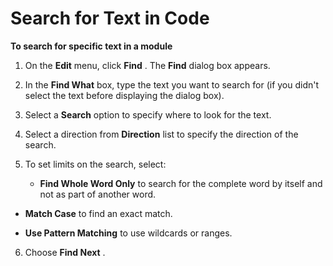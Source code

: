 
# Search for Text in Code

 **To search for specific text in a module**



1. On the  **Edit** menu, click **Find** . The **Find** dialog box appears.
    
2. In the  **Find What** box, type the text you want to search for (if you didn't select the text before displaying the dialog box).
    
3. Select a  **Search** option to specify where to look for the text.
    
4. Select a direction from  **Direction** list to specify the direction of the search.
    
5. To set limits on the search, select:
    
    
    
      -  **Find Whole Word Only** to search for the complete word by itself and not as part of another word.
    
  -  **Match Case** to find an exact match.
    
  -  **Use Pattern Matching** to use wildcards or ranges.
    

    
    
6. Choose  **Find Next** .
    

